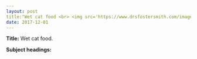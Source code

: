 ```yaml
---
layout: post
title:"Wet cat food <br> <img src='https://www.drsfostersmith.com/images/Categoryimages/larger/lg-86507-71707K-cat.jpg' height='225' width='275'>"
date: 2017-12-01
---
```


**Title:** Wet cat food.

**Subject headings:**
